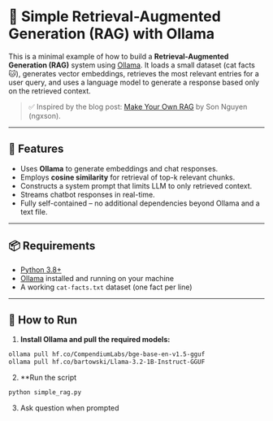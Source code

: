 # 🧠 Simple Retrieval-Augmented Generation (RAG) with Ollama

This is a minimal example of how to build a **Retrieval-Augmented Generation (RAG)** system using [Ollama](https://ollama.com/). It loads a small dataset (cat facts 🐱), generates vector embeddings, retrieves the most relevant entries for a user query, and uses a language model to generate a response based only on the retrieved context.

> ✅ Inspired by the blog post: [Make Your Own RAG](https://huggingface.co/blog/ngxson/make-your-own-rag) by Son Nguyen (ngxson).

---

## 🚀 Features

- Uses **Ollama** to generate embeddings and chat responses.
- Employs **cosine similarity** for retrieval of top-k relevant chunks.
- Constructs a system prompt that limits LLM to only retrieved context.
- Streams chatbot responses in real-time.
- Fully self-contained – no additional dependencies beyond Ollama and a text file.

---

## 📦 Requirements

- [Python 3.8+](https://www.python.org/)
- [Ollama](https://ollama.com/) installed and running on your machine
- A working `cat-facts.txt` dataset (one fact per line)

---

## 🔧 How to Run

1. **Install Ollama and pull the required models:**

```bash
ollama pull hf.co/CompendiumLabs/bge-base-en-v1.5-gguf
ollama pull hf.co/bartowski/Llama-3.2-1B-Instruct-GGUF
```

2. **Run the script
```bash
python simple_rag.py
```

3. Ask question when prompted




